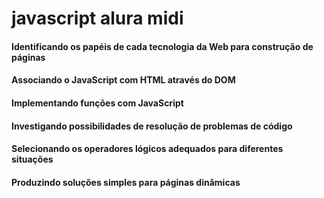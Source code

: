 # javascript alura midi
#### Identificando os papéis de cada tecnologia da Web para construção de páginas
#### Associando o JavaScript com HTML através do DOM
#### Implementando funções com JavaScript
#### Investigando possibilidades de resolução de problemas de código
#### Selecionando os operadores lógicos adequados para diferentes situações
#### Produzindo soluções simples para páginas dinâmicas
